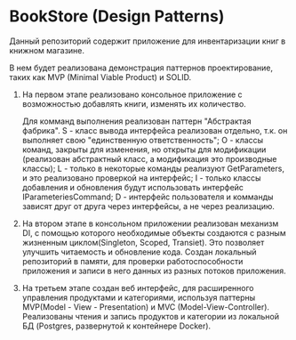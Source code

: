 # BookStore (Design Patterns)

Данный репозиторий содержит приложение для инвентаризации книг в книжном магазине.

В нем будет реализована демонстрация паттернов проектирование, таких как MVP (Minimal Viable Product) и SOLID.

1) На первом этапе реализовано консольное приложение с возможностью добавлять книги, изменять их количество.

    Для комманд выполнения реализован паттерн "Абстрактая фабрика".
    S - класс вывода интерфейса реализован отдельно, т.к. он выполняет свою "единственную ответственность";
    O - классы команд, закрыты для изменения, но открыты для модификации (реализован абстрактный класс, а модификация это производные классы);
    L - только в некоторые команды реализуют GetParameters, и это реализовано проверкой на интерфейс;
    I - только классы добавления и обновления будут использовать интерфейс IParameteriesCommand;
    D - интерфейс пользователя и комманды зависят друг от друга через интерфейсы, а не через реализацию.

2) На втором этапе в консольном приложении реализован механизм DI, с помощью которого необходимые объекты создаются с разным жизненным циклом(Singleton, Scoped, Transiet). Это позволяет улучшить читаемость и обновление кода. Создан локальный репозиторий в памяти, для проверки работоспособности приложения и записи в него данных из разных потоков приложения.

3) На третьем этапе создан веб интерфейс, для расширенного управления продуктами и категориями, используя паттерны MVP(Model - View - Presentation) и MVC (Model-View-Controller). Реализованы чтения и запись продуктов и категории из локальной БД (Postgres, развернутой к контейнере Docker).